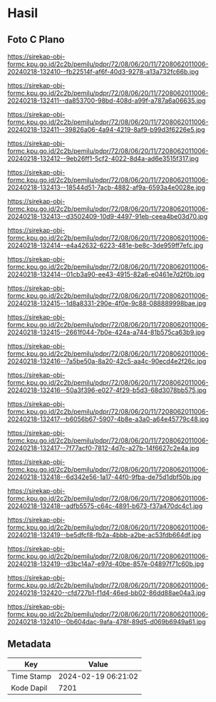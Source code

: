 # Hasil

## Foto C Plano

https://sirekap-obj-formc.kpu.go.id/2c2b/pemilu/pdpr/72/08/06/20/11/7208062011006-20240218-132410--fb22514f-af6f-40d3-9278-a13a732fc66b.jpg

https://sirekap-obj-formc.kpu.go.id/2c2b/pemilu/pdpr/72/08/06/20/11/7208062011006-20240218-132411--da853700-98bd-408d-a99f-a787a6a06635.jpg

https://sirekap-obj-formc.kpu.go.id/2c2b/pemilu/pdpr/72/08/06/20/11/7208062011006-20240218-132411--39826a06-4a94-4219-8af9-b99d3f6226e5.jpg

https://sirekap-obj-formc.kpu.go.id/2c2b/pemilu/pdpr/72/08/06/20/11/7208062011006-20240218-132412--9eb26ff1-5cf2-4022-8d4a-ad6e3515f317.jpg

https://sirekap-obj-formc.kpu.go.id/2c2b/pemilu/pdpr/72/08/06/20/11/7208062011006-20240218-132413--18544d51-7acb-4882-af9a-6593a4e0028e.jpg

https://sirekap-obj-formc.kpu.go.id/2c2b/pemilu/pdpr/72/08/06/20/11/7208062011006-20240218-132413--d3502409-10d9-4497-91eb-ceea4be03d70.jpg

https://sirekap-obj-formc.kpu.go.id/2c2b/pemilu/pdpr/72/08/06/20/11/7208062011006-20240218-132414--e4a42632-6223-481e-be8c-3de959ff7efc.jpg

https://sirekap-obj-formc.kpu.go.id/2c2b/pemilu/pdpr/72/08/06/20/11/7208062011006-20240218-132414--01cb3a90-ee43-4915-82a6-e0461e7d2f0b.jpg

https://sirekap-obj-formc.kpu.go.id/2c2b/pemilu/pdpr/72/08/06/20/11/7208062011006-20240218-132415--1d8a8331-290e-4f0e-9c88-088889998bae.jpg

https://sirekap-obj-formc.kpu.go.id/2c2b/pemilu/pdpr/72/08/06/20/11/7208062011006-20240218-132415--2661f044-7b0e-424a-a744-81b575ca63b9.jpg

https://sirekap-obj-formc.kpu.go.id/2c2b/pemilu/pdpr/72/08/06/20/11/7208062011006-20240218-132416--7a5be50a-8a20-42c5-aa4c-90ecd4e2f26c.jpg

https://sirekap-obj-formc.kpu.go.id/2c2b/pemilu/pdpr/72/08/06/20/11/7208062011006-20240218-132416--50a3f396-e027-4f29-b5d3-68d3078bb575.jpg

https://sirekap-obj-formc.kpu.go.id/2c2b/pemilu/pdpr/72/08/06/20/11/7208062011006-20240218-132417--b6056b67-5907-4b8e-a3a0-a64e45779c48.jpg

https://sirekap-obj-formc.kpu.go.id/2c2b/pemilu/pdpr/72/08/06/20/11/7208062011006-20240218-132417--7f77acf0-7812-4d7c-a27b-14f6627c2e4a.jpg

https://sirekap-obj-formc.kpu.go.id/2c2b/pemilu/pdpr/72/08/06/20/11/7208062011006-20240218-132418--6d342e56-1a17-44f0-9fba-de75d1dbf50b.jpg

https://sirekap-obj-formc.kpu.go.id/2c2b/pemilu/pdpr/72/08/06/20/11/7208062011006-20240218-132418--adfb5575-c64c-4891-b673-f37a470dc4c1.jpg

https://sirekap-obj-formc.kpu.go.id/2c2b/pemilu/pdpr/72/08/06/20/11/7208062011006-20240218-132419--be5dfcf8-fb2a-4bbb-a2be-ac53fdb664df.jpg

https://sirekap-obj-formc.kpu.go.id/2c2b/pemilu/pdpr/72/08/06/20/11/7208062011006-20240218-132419--d3bc14a7-e97d-40be-857e-04897f71c60b.jpg

https://sirekap-obj-formc.kpu.go.id/2c2b/pemilu/pdpr/72/08/06/20/11/7208062011006-20240218-132420--cfd727b1-f1d4-46ed-bb02-86dd88ae04a3.jpg

https://sirekap-obj-formc.kpu.go.id/2c2b/pemilu/pdpr/72/08/06/20/11/7208062011006-20240218-132410--0b604dac-9afa-478f-89d5-d069b6949a61.jpg


## Metadata

| Key        | Value               |
| ---------- | ------------------- |
| Time Stamp | 2024-02-19 06:21:02 |
| Kode Dapil | 7201                |




